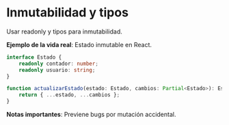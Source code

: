 # Inmutabilidad y tipos

Usar readonly y tipos para inmutabilidad.

**Ejemplo de la vida real**: Estado inmutable en React.

```typescript
interface Estado {
    readonly contador: number;
    readonly usuario: string;
}

function actualizarEstado(estado: Estado, cambios: Partial<Estado>): Estado {
    return { ...estado, ...cambios };
}
```

**Notas importantes**: Previene bugs por mutación accidental.